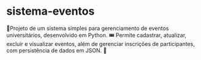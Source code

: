 # sistema-eventos
📌Projeto de um sistema simples para gerenciamento de eventos universitários, desenvolvido em Python. 🎟️ Permite cadastrar, atualizar, excluir e visualizar eventos, além de gerenciar inscrições de participantes, com persistência de dados em JSON. 🚀
